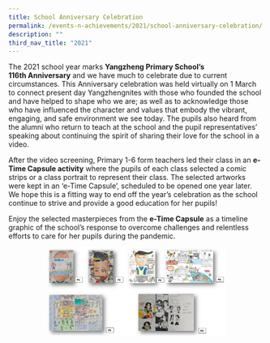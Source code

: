 ```yaml
---
title: School Anniversary Celebration
permalink: /events-n-achievements/2021/school-anniversary-celebration/
description: ""
third_nav_title: "2021"
---
```

The 2021 school year marks **Yangzheng Primary School’s 116th Anniversary** and we have much to celebrate due to current circumstances. This Anniversary celebration was held virtually on 1 March to connect present day Yangzhengnites with those who founded the school and have helped to shape who we are; as well as to acknowledge those who have influenced the character and values that embody the vibrant, engaging, and safe environment we see today. The pupils also heard from the alumni who return to teach at the school and the pupil representatives’ speaking about continuing the spirit of sharing their love for the school in a video.

  

After the video screening, Primary 1-6 form teachers led their class in an **e-Time Capsule activity** where the pupils of each class selected a comic strips or a class portrait to represent their class. The selected artworks were kept in an ‘e-Time Capsule’, scheduled to be opened one year later. We hope this is a fitting way to end off the year’s celebration as the school continue to strive and provide a good education for her pupils!

  

Enjoy the selected masterpieces from the **e-Time Capsule** as a timeline graphic of the school’s response to overcome challenges and relentless efforts to care for her pupils during the pandemic.

<style>  
img {  
  display: block;  
  margin-left: auto;  
  margin-right: auto;  
}  
</style>  
<body><img src="/images/Anniversary%20combined%20photo_.png" alt="School Annivasary Celebration" style="width:70%;">  
  
</body>
